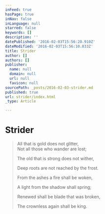 ```yaml
---
inFeed: true
hasPage: true
inNav: false
inLanguage: null
starred: false
keywords: []
description: ''
datePublished: '2016-02-03T15:56:20.910Z'
dateModified: '2016-02-03T15:56:10.833Z'
title: Strider
author: []
authors: []
publisher:
  name: null
  domain: null
  url: null
  favicon: null
sourcePath: _posts/2016-02-03-strider.md
published: true
url: strider/index.html
_type: Article

---
```

# Strider

> All that is gold does not glitter,  
> Not all those who wander are lost;
> 
> The old that is strong does not wither,
> 
> Deep roots are not reached by the frost.
> 
> From the ashes a fire shall be woken,
> 
> A light from the shadow shall spring;
> 
> Renewed shall be blade that was broken,
> 
> The crownless again shall be king.